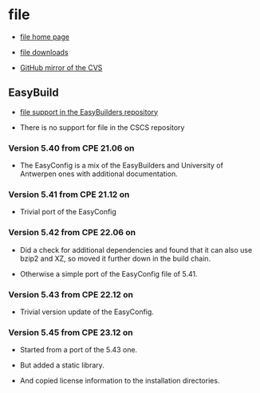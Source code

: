 # file

  * [file home page](http://www.darwinsys.com/file/)

  * [file downloads](https://www.astron.com/pub/file/)

  * [GitHub mirror of the CVS](https://github.com/file/file)


## EasyBuild

  * [file support in the EasyBuilders repository](https://github.com/easybuilders/easybuild-easyconfigs/tree/develop/easybuild/easyconfigs/f/file)

  * There is no support for file in the CSCS repository


### Version 5.40 from CPE 21.06 on

  * The EasyConfig is a mix of the EasyBuilders and University of Antwerpen ones
    with additional documentation.


### Version 5.41 from CPE 21.12 on

  * Trivial port of the EasyConfig


### Version 5.42 from CPE 22.06 on

  * Did a check for additional dependencies and found that it can also use bzip2
    and XZ, so moved it further down in the build chain.

  * Otherwise a simple port of the EasyConfig file of 5.41.

  
### Version 5.43 from CPE 22.12 on

  * Trivial version update of the EasyConfig.


### Version 5.45 from CPE 23.12 on

  * Started from a port of the 5.43 one.
  
  * But added a static library.
  
  * And copied license information to the installation directories.
